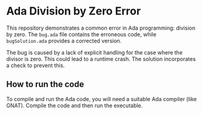 # Ada Division by Zero Error

This repository demonstrates a common error in Ada programming: division by zero. The `bug.ada` file contains the erroneous code, while `bugSolution.ada` provides a corrected version.

The bug is caused by a lack of explicit handling for the case where the divisor is zero.  This could lead to a runtime crash.  The solution incorporates a check to prevent this.

## How to run the code

To compile and run the Ada code, you will need a suitable Ada compiler (like GNAT). Compile the code and then run the executable.